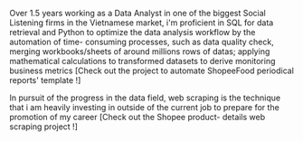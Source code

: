 Over 1.5 years working as a Data Analyst in one of the biggest Social Listening firms in the Vietnamese market, i'm proficient in SQL for data retrieval and Python to optimize the data analysis workflow by the automation of time- consuming processes, such as data quality check, merging workbooks/sheets of around millions rows of datas; applying mathematical calculations to transformed datasets to derive monitoring business metrics
[Check out the project to automate ShopeeFood periodical reports' template !]

In pursuit of the progress in the data field, web scraping is the technique that i am heavily investing in outside of the current job to prepare for the promotion of my career
[Check out the Shopee product- details web scraping project !]
